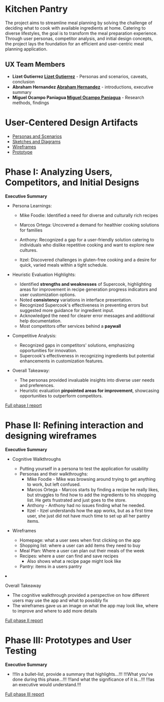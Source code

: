 # Kitchen Pantry

The project aims to streamline meal planning by solving the challenge of deciding what to cook with available ingredients at home. Catering to diverse lifestyles, the goal is to transform the meal preparation experience. Through user personas, competitor analysis, and initial design concepts, the project lays the foundation for an efficient and user-centric meal planning application.

## UX Team Members

* **Lizet Gutierrez [Lizet Gutierrez](https://github.com/lizetg)** - Personas and scenarios, caveats, conclusion
* **Abraham Hernandez [Abraham Hernandez](https://github.com/AbramHernandez)** - introductions, executive summary
* **Miguel Ocampo Paniagua [Miguel Ocampo Paniagua](https://github.com/Miguel9088)** - Research methods, findings

# User-Centered Design Artifacts
 
* [Personas and Scenarios](personas/)
* [Sketches and Diagrams](sketches/)
* [Wireframes](wireframes/)
* [Prototype](https://www.youtube.com/watch?v=Z1lJIoeKL8o)

# Phase I: Analyzing Users, Competitors, and Initial Designs

**Executive Summary**

* Persona Learnings:

  * Mike Foodie: Identified a need for diverse and culturally rich recipes

  * Marcos Ortega: Uncovered a demand for healthier cooking solutions for families

  * Anthony: Recognized a gap for a user-friendly solution catering to individuals who dislike repetitive cooking and want to explore new cultures.

  * Itzel: Discovered challenges in gluten-free cooking and a desire for quick, varied meals within a tight schedule.

* Heuristic Evaluation Highlights:

  * Identified **strengths and weaknesses** of Supercook, highlighting areas for improvement in recipe generation progress indicators and user customization options.
  * Noted **consistency** variations in interface presentation.
  * Recognized Supercook's effectiveness in preventing errors but suggested more guidance for ingredient input.
  * Acknowledged the need for clearer error messages and additional help documentation.
  * Most competitors offer services behind a **paywall**

* Competitive Analysis:

  * Recognized gaps in competitors' solutions, emphasizing opportunities for innovation.
  * Supercook's effectiveness in recognizing ingredients but potential enhancements in customization features.

* Overall Takeaway:
  
  * The personas provided invaluable insights into diverse user needs and preferences.
  * Heuristic evaluation **pinpointed areas for improvement**, showcasing opportunities to outperform competitors. 

[Full phase I report](phaseI/)

# Phase II: Refining interaction and designing wireframes

**Executive Summary**

* Cognitive Walkthroughs
  * Putting yourself in a persona to test the application for usability
  * Personas and their walkthroughs:
     * Mike Foodie - Mike was browsing around trying to get anything to work, but left confused.
     * Marcos Ortega - Marcos starts by finding a recipe he really likes, but struggles to find how to add the ingredients to his shopping list. He gets frustrated and just goes to the store.
     * Anthony - Anthony had no issues finding what he needed.
     * Itzel - Itzel understands how the app works, but as a first time user, she just did not have much time to set up all her pantry items.
       
* Wireframes
   * Homepage: what a user sees when first clicking on the app
   * Shopping list: where a user can add items they need to buy
   * Meal Plan: Where a user can plan out their meals of the week
   * Recipes: where a user can find and save recipes
     * Also shows what a recipe page might look like
   * Pantry: items in a users pantry</ul>


* Overall Takeaway
  * The cognitive walkthrough provided a perspective on how different users may use the app and what to possibly fix
  * The wireframes gave us an image on what the app may look like, where to improve and where to add more details

[Full phase II report](phaseII/)

# Phase III: Prototypes and User Testing

**Executive Summary**
* !!!In a bullet-list, provide a summary that highlights...!!!
!!!What you've done during this phase...!!!
!!!and what the significance of it is...!!!
!!!as an executive would understand.!!!

[Full phase III report](phaseIII/)
